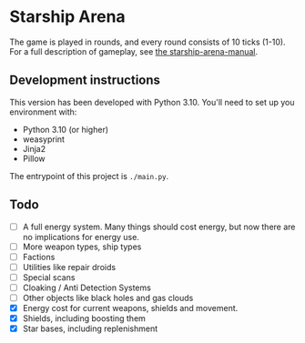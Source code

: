 # Starship Arena

The game is played in rounds, and every round consists of 10 ticks (1-10).
For a full description of gameplay, see [the starship-arena-manual](./starship-arena-manual.pdf).

## Development instructions

This version has been developed with Python 3.10. You'll need to set up you environment with:

- Python 3.10 (or higher)
- weasyprint
- Jinja2
- Pillow

The entrypoint of this project is `./main.py`.

## Todo

- [ ] A full energy system. Many things should cost energy, but now there are no implications for energy use.
- [ ] More weapon types, ship types
- [ ] Factions
- [ ] Utilities like repair droids
- [ ] Special scans
- [ ] Cloaking / Anti Detection Systems
- [ ] Other objects like black holes and gas clouds
- [x] Energy cost for current weapons, shields and movement.
- [x] Shields, including boosting them
- [x] Star bases, including replenishment
